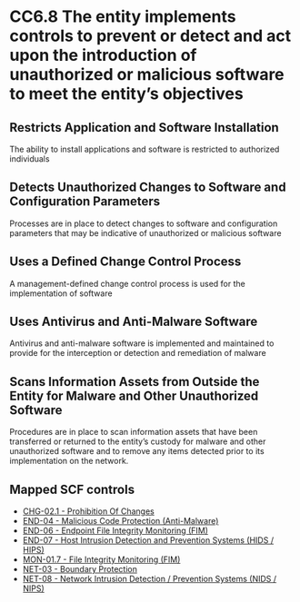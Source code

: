 # CC6.8 The entity implements controls to prevent or detect and act upon the introduction of unauthorized or malicious software to meet the entity’s objectives
## Restricts Application and Software Installation
The ability to install applications and software is restricted to authorized individuals
## Detects Unauthorized Changes to Software and Configuration Parameters
Processes are in place to detect changes to software and configuration parameters that may be indicative of unauthorized or malicious software
## Uses a Defined Change Control Process
A management-defined change control process is used for the implementation of software
## Uses Antivirus and Anti-Malware Software
Antivirus and anti-malware software is implemented and maintained to provide for the interception or detection and remediation of malware
## Scans Information Assets from Outside the Entity for Malware and Other Unauthorized Software
Procedures are in place to scan information assets that have been transferred or returned to the entity’s custody for malware and other unauthorized software and to remove any items detected prior to its implementation on the network.
## Mapped SCF controls
- [CHG-02.1 - Prohibition Of Changes](../scf/chg-021-prohibitionofchanges.md)
- [END-04 - Malicious Code Protection (Anti-Malware)](../scf/end-04-maliciouscodeprotection(anti-malware).md)
- [END-06 - Endpoint File Integrity Monitoring (FIM)](../scf/end-06-endpointfileintegritymonitoring(fim).md)
- [END-07 - Host Intrusion Detection and Prevention Systems (HIDS / HIPS)](../scf/end-07-hostintrusiondetectionandpreventionsystems(hids/hips).md)
- [MON-01.7 - File Integrity Monitoring (FIM)](../scf/mon-017-fileintegritymonitoring(fim).md)
- [NET-03 - Boundary Protection](../scf/net-03-boundaryprotection.md)
- [NET-08 - Network Intrusion Detection / Prevention Systems (NIDS / NIPS)](../scf/net-08-networkintrusiondetection/preventionsystems(nids/nips).md)